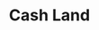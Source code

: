 ---
title: Cash Land
slug: cash-land
updated-on: '2024-05-30T13:44:31.749Z'
created-on: '2024-05-30T13:41:46.671Z'
published-on: '2024-05-30T13:54:32.469Z'
f_city-state-2:
- cms/city/enterprise-al.md
- cms/city/bluffton-in.md
- cms/city/coshocton-oh.md
- cms/city/london-oh.md
- cms/city/newark-oh.md
- cms/city/springboro-oh.md
- cms/city/altoona-pa.md
f_locations:
- cms/payday-loan/cash-land-7807.md
- cms/payday-loan/cash-land-7808.md
- cms/payday-loan/cash-land-7809.md
- cms/payday-loan/cash-land-7810.md
- cms/payday-loan/cash-land-7811.md
- cms/payday-loan/cash-land-7812.md
- cms/payday-loan/cash-land-7813.md
- cms/payday-loan/cash-land-7814.md
f_states:
- cms/state/alabama.md
- cms/state/indiana.md
- cms/state/ohio.md
- cms/state/pennsylvania.md
layout: '[company].html'
tags: company
---